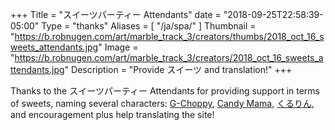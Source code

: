 +++
Title = "スイーツパーティー Attendants"
date = "2018-09-25T22:58:39-05:00"
Type = "thanks"
Aliases = [
    "/ja/spa/"
]
Thumbnail = "https://b.robnugen.com/art/marble_track_3/creators/thumbs/2018_oct_16_sweets_attendants.jpg"
Image = "https://b.robnugen.com/art/marble_track_3/creators/2018_oct_16_sweets_attendants.jpg"
Description = "Provide スイーツ and translation!"
+++

Thanks to the スイーツパーティー Attendants for providing support in terms of sweets,
naming several characters: [G-Choppy](/ja/gc/), [Candy Mama](/ja/candy/),
[くるりん](/ja/rg/), and encouragement plus help translating the site!
